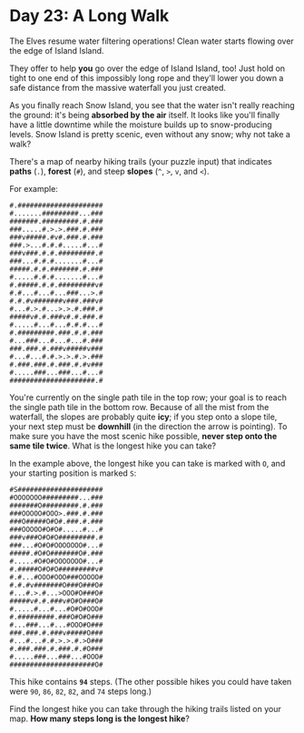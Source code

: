 # Day 23: A Long Walk
The Elves resume water filtering operations! Clean water starts flowing over the edge of Island Island.

They offer to help **you** go over the edge of Island Island, too! Just hold on tight to one end of this impossibly 
long rope and they'll lower you down a safe distance from the massive waterfall you just created.

As you finally reach Snow Island, you see that the water isn't really reaching the ground: it's being **absorbed by the 
air** itself. It looks like you'll finally have a little downtime while the moisture builds up to snow-producing levels. 
Snow Island is pretty scenic, even without any snow; why not take a walk?

There's a map of nearby hiking trails (your puzzle input) that indicates **paths** (`.`), **forest** (`#`), and steep 
**slopes** (`^`, `>`, `v`, and `<`).

For example:
```
#.#####################
#.......#########...###
#######.#########.#.###
###.....#.>.>.###.#.###
###v#####.#v#.###.#.###
###.>...#.#.#.....#...#
###v###.#.#.#########.#
###...#.#.#.......#...#
#####.#.#.#######.#.###
#.....#.#.#.......#...#
#.#####.#.#.#########v#
#.#...#...#...###...>.#
#.#.#v#######v###.###v#
#...#.>.#...>.>.#.###.#
#####v#.#.###v#.#.###.#
#.....#...#...#.#.#...#
#.#########.###.#.#.###
#...###...#...#...#.###
###.###.#.###v#####v###
#...#...#.#.>.>.#.>.###
#.###.###.#.###.#.#v###
#.....###...###...#...#
#####################.#
```
You're currently on the single path tile in the top row; your goal is to reach the single path tile in the bottom row. 
Because of all the mist from the waterfall, the slopes are probably quite **icy**; if you step onto a slope tile, your 
next step must be **downhill** (in the direction the arrow is pointing). To make sure you have the most scenic hike 
possible, **never step onto the same tile twice**. What is the longest hike you can take?

In the example above, the longest hike you can take is marked with `O`, and your starting position is marked `S`:
```
#S#####################
#OOOOOOO#########...###
#######O#########.#.###
###OOOOO#OOO>.###.#.###
###O#####O#O#.###.#.###
###OOOOO#O#O#.....#...#
###v###O#O#O#########.#
###...#O#O#OOOOOOO#...#
#####.#O#O#######O#.###
#.....#O#O#OOOOOOO#...#
#.#####O#O#O#########v#
#.#...#OOO#OOO###OOOOO#
#.#.#v#######O###O###O#
#...#.>.#...>OOO#O###O#
#####v#.#.###v#O#O###O#
#.....#...#...#O#O#OOO#
#.#########.###O#O#O###
#...###...#...#OOO#O###
###.###.#.###v#####O###
#...#...#.#.>.>.#.>O###
#.###.###.#.###.#.#O###
#.....###...###...#OOO#
#####################O#
```
This hike contains **`94`** steps. (The other possible hikes you could have taken were `90`, `86`, `82`, `82`, and `74` 
steps long.)

Find the longest hike you can take through the hiking trails listed on your map. **How many steps long is the longest 
hike**?
